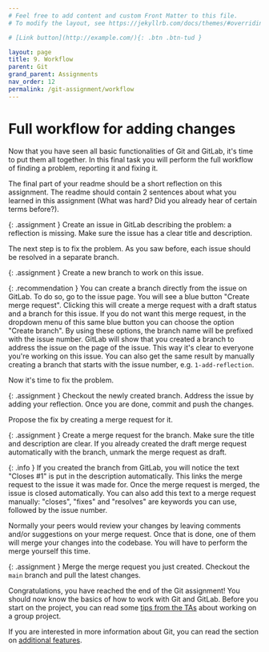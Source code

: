 ```yaml
---
# Feel free to add content and custom Front Matter to this file.
# To modify the layout, see https://jekyllrb.com/docs/themes/#overriding-theme-defaults

# [Link button](http://example.com/){: .btn .btn-tud }

layout: page
title: 9. Workflow
parent: Git
grand_parent: Assignments
nav_order: 12
permalink: /git-assignment/workflow
---
```


# Full workflow for adding changes
Now that you have seen all basic functionalities of Git and GitLab, it's time to put them all together. In this final task you will perform the full workflow of finding a problem, reporting it and fixing it.

The final part of your readme should be a short reflection on this assignment. The readme should contain 2 sentences about what you learned in this assignment (What was hard? Did you already hear of certain terms before?).

{: .assignment }
Create an issue in GitLab describing the problem: a reflection is missing. Make sure the issue has a clear title and description.

The next step is to fix the problem. As you saw before, each issue should be resolved in a separate branch.

{: .assignment }
Create a new branch to work on this issue.

{: .recommendation }
You can create a branch directly from the issue on GitLab. To do so, go to the issue page. You will see a blue button "Create merge request". Clicking this will create a merge request with a draft status and a branch for this issue. If you do not want this merge request, in the dropdown menu of this same blue button you can choose the option "Create branch".
By using these options, the branch name will be prefixed with the issue number. GitLab will show that you created a branch to address the issue on the page of the issue. This way it's clear to everyone you're working on this issue. You can also get the same result by manually creating a branch that starts with the issue number, e.g. `1-add-reflection`.

Now it's time to fix the problem.

{: .assignment }
Checkout the newly created branch. Address the issue by adding your reflection. Once you are done, commit and push the changes.

Propose the fix by creating a merge request for it.

{: .assignment }
Create a merge request for the branch. Make sure the title and description are clear.
If you already created the draft merge request automatically with the branch, unmark the merge request as draft.

{: .info }
If you created the branch from GitLab, you will notice the text "Closes #1" is put in the description automatically. This links the merge request to the issue it was made for. Once the merge request is merged, the issue is closed automatically. You can also add this text to a merge request manually: "closes", "fixes" and "resolves" are keywords you can use, followed by the issue number.

Normally your peers would review your changes by leaving comments and/or suggestions on your merge request. Once that is done, one of them will merge your changes into the codebase. You will have to perform the merge yourself this time.

{: .assignment }
Merge the merge request you just created. Checkout the `main` branch and pull the latest changes.

Congratulations, you have reached the end of the Git assignment! You should now know the basics of how to work with Git and GitLab. Before you start on the project, you can read some [tips from the TAs][tips] about working on a group project.

If you are interested in more information about Git, you can read the section on [additional features][features].

[features]: {{site.baseurl}}/git-assignment/features
[tips]: {{site.baseurl}}/git-assignment/tips
